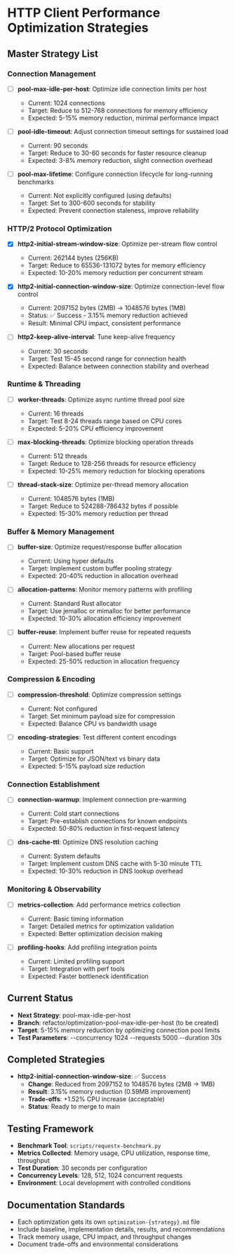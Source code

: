 # HTTP Client Performance Optimization Strategies

## Master Strategy List

### Connection Management
- [ ] **pool-max-idle-per-host**: Optimize idle connection limits per host
  - Current: 1024 connections
  - Target: Reduce to 512-768 connections for memory efficiency
  - Expected: 5-15% memory reduction, minimal performance impact

- [ ] **pool-idle-timeout**: Adjust connection timeout settings for sustained load
  - Current: 90 seconds
  - Target: Reduce to 30-60 seconds for faster resource cleanup
  - Expected: 3-8% memory reduction, slight connection overhead

- [ ] **pool-max-lifetime**: Configure connection lifecycle for long-running benchmarks
  - Current: Not explicitly configured (using defaults)
  - Target: Set to 300-600 seconds for stability
  - Expected: Prevent connection staleness, improve reliability

### HTTP/2 Protocol Optimization
- [x] **http2-initial-stream-window-size**: Optimize per-stream flow control
  - Current: 262144 bytes (256KB)
  - Target: Reduce to 65536-131072 bytes for memory efficiency
  - Expected: 10-20% memory reduction per concurrent stream

- [x] **http2-initial-connection-window-size**: Optimize connection-level flow control
  - Current: 2097152 bytes (2MB) → 1048576 bytes (1MB)
  - Status: ✅ Success - 3.15% memory reduction achieved
  - Result: Minimal CPU impact, consistent performance

- [ ] **http2-keep-alive-interval**: Tune keep-alive frequency
  - Current: 30 seconds
  - Target: Test 15-45 second range for connection health
  - Expected: Balance between connection stability and overhead

### Runtime & Threading
- [ ] **worker-threads**: Optimize async runtime thread pool size
  - Current: 16 threads
  - Target: Test 8-24 threads range based on CPU cores
  - Expected: 5-20% CPU efficiency improvement

- [ ] **max-blocking-threads**: Optimize blocking operation threads
  - Current: 512 threads
  - Target: Reduce to 128-256 threads for resource efficiency
  - Expected: 10-25% memory reduction for blocking operations

- [ ] **thread-stack-size**: Optimize per-thread memory allocation
  - Current: 1048576 bytes (1MB)
  - Target: Reduce to 524288-786432 bytes if possible
  - Expected: 15-30% memory reduction per thread

### Buffer & Memory Management
- [ ] **buffer-size**: Optimize request/response buffer allocation
  - Current: Using hyper defaults
  - Target: Implement custom buffer pooling strategy
  - Expected: 20-40% reduction in allocation overhead

- [ ] **allocation-patterns**: Monitor memory patterns with profiling
  - Current: Standard Rust allocator
  - Target: Use jemalloc or mimalloc for better performance
  - Expected: 10-30% allocation efficiency improvement

- [ ] **buffer-reuse**: Implement buffer reuse for repeated requests
  - Current: New allocations per request
  - Target: Pool-based buffer reuse
  - Expected: 25-50% reduction in allocation frequency

### Compression & Encoding
- [ ] **compression-threshold**: Optimize compression settings
  - Current: Not configured
  - Target: Set minimum payload size for compression
  - Expected: Balance CPU vs bandwidth usage

- [ ] **encoding-strategies**: Test different content encodings
  - Current: Basic support
  - Target: Optimize for JSON/text vs binary data
  - Expected: 5-15% payload size reduction

### Connection Establishment
- [ ] **connection-warmup**: Implement connection pre-warming
  - Current: Cold start connections
  - Target: Pre-establish connections for known endpoints
  - Expected: 50-80% reduction in first-request latency

- [ ] **dns-cache-ttl**: Optimize DNS resolution caching
  - Current: System defaults
  - Target: Implement custom DNS cache with 5-30 minute TTL
  - Expected: 10-30% reduction in DNS lookup overhead

### Monitoring & Observability
- [ ] **metrics-collection**: Add performance metrics collection
  - Current: Basic timing information
  - Target: Detailed metrics for optimization validation
  - Expected: Better optimization decision making

- [ ] **profiling-hooks**: Add profiling integration points
  - Current: Limited profiling support
  - Target: Integration with perf tools
  - Expected: Faster bottleneck identification

## Current Status
- **Next Strategy**: pool-max-idle-per-host
- **Branch**: refactor/optimization-pool-max-idle-per-host (to be created)
- **Target**: 5-15% memory reduction by optimizing connection pool limits
- **Test Parameters**: --concurrency 1024 --requests 5000 --duration 30s

## Completed Strategies
- **http2-initial-connection-window-size**: ✅ Success
  - **Change**: Reduced from 2097152 to 1048576 bytes (2MB → 1MB)
  - **Result**: 3.15% memory reduction (0.59MB improvement)
  - **Trade-offs**: +1.52% CPU increase (acceptable)
  - **Status**: Ready to merge to main

## Testing Framework
- **Benchmark Tool**: `scripts/requestx-benchmark.py`
- **Metrics Collected**: Memory usage, CPU utilization, response time, throughput
- **Test Duration**: 30 seconds per configuration
- **Concurrency Levels**: 128, 512, 1024 concurrent requests
- **Environment**: Local development with controlled conditions

## Documentation Standards
- Each optimization gets its own `optimization-{strategy}.md` file
- Include baseline, implementation details, results, and recommendations
- Track memory usage, CPU impact, and throughput changes
- Document trade-offs and environmental considerations
